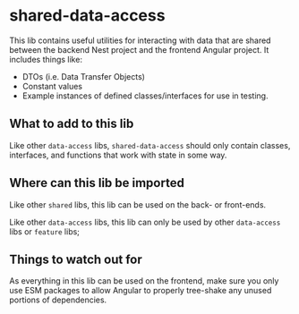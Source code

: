 # shared-data-access

This lib contains useful utilities for interacting with data that are shared between the backend Nest project and the frontend Angular project. It includes things like:

- DTOs (i.e. Data Transfer Objects)
- Constant values
- Example instances of defined classes/interfaces for use in testing.

## What to add to this lib

Like other `data-access` libs, `shared-data-access` should only contain classes, interfaces, and functions that work with state in some way.

## Where can this lib be imported

Like other `shared` libs, this lib can be used on the back- or front-ends.

Like other `data-access` libs, this lib can only be used by other `data-access` libs or `feature` libs;

## Things to watch out for

As everything in this lib can be used on the frontend, make sure you only use ESM packages to allow Angular to properly tree-shake any unused portions of dependencies.
